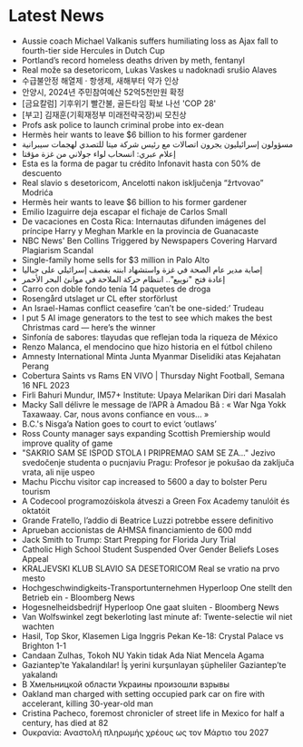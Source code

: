 # Latest News
-  Aussie coach Michael Valkanis suffers humiliating loss as Ajax fall to fourth-tier side Hercules in Dutch Cup
-  Portland’s record homeless deaths driven by meth, fentanyl
-  Real može sa desetoricom, Lukas Vaskes u nadoknadi srušio Alaves
-  수급불안정 해열제 · 항생제, 새해부터 약가 인상
-  안양시, 2024년 주민참여예산 52억5천만원 확정
-  [금요칼럼] 기후위기 빨간불, 골든타임 확보 나선 'COP 28'
-  [부고] 김재훈(기획재정부 미래전략국장)씨 모친상
-  Profs ask police to launch criminal probe into ex-dean
-  Hermès heir wants to leave $6 billion to his former gardener
-  مسؤولون إسرائيليون يجرون اتصالات مع رئيس شركة ميتا للتصدي لهجمات سيبرانية
-  إعلام عبري: انسحاب لواء جولاني من غزة مؤقتا
-  Esta es la forma de pagar tu crédito Infonavit hasta con 50% de descuento
-  Real slavio s desetoricom, Ancelotti nakon isključenja “žrtvovao” Modrića
-  Hermès heir wants to leave $6 billion to his former gardener
-  Emilio Izaguirre deja escapar el fichaje de Carlos Small
-  De vacaciones en Costa Rica: Internautas difunden imágenes del príncipe Harry y Meghan Markle en la provincia de Guanacaste
-  NBC News' Ben Collins Triggered by Newspapers Covering Harvard Plagiarism Scandal
-  Single-family home sells for $3 million in Palo Alto
-  إصابة مدير عام الصحة في غزة واستشهاد ابنته بقصف إسرائيلي على جباليا
-  إعادة فتح "نويبع".. انتظام حركة الملاحة في موانئ البحر الأحمر
-  Carro con doble fondo tenía 14 paquetes de droga
-  Rosengård utslaget ur CL efter storförlust
-  An Israel-Hamas conflict ceasefire ‘can’t be one-sided:’ Trudeau
-  I put 5 AI image generators to the test to see which makes the best Christmas card — here’s the winner
-  Sinfonía de sabores: tlayudas que reflejan toda la riqueza de México
-  Renzo Malanca, el mendocino que hizo historia en el fútbol chileno
-  Amnesty International Minta Junta Myanmar Diselidiki atas Kejahatan Perang
-  Cobertura Saints vs Rams EN VIVO | Thursday Night Football, Semana 16 NFL 2023
-  Firli Bahuri Mundur, IM57+ Institute: Upaya Melarikan Diri dari Masalah
-  Macky Sall délivre le message de l’APR à Amadou Bâ : « War Nga Yokk Taxawaay. Car, nous avons confiance en vous… »
-  B.C.'s Nisga’a Nation goes to court to evict ‘outlaws’
-  Ross County manager says expanding Scottish Premiership would improve quality of game
-  &quot;SAKRIO SAM SE ISPOD STOLA I PRIPREMAO SAM SE ZA...&quot; Jezivo svedočenje studenta o pucnjaviu Pragu: Profesor je pokušao da zaključa vrata, ali nije uspeo
-  Machu Picchu visitor cap increased to 5600 a day to bolster Peru tourism
-  A Codecool programozóiskola átveszi a Green Fox Academy tanulóit és oktatóit
-  Grande Fratello, l’addio di Beatrice Luzzi potrebbe essere definitivo
-  Aprueban accionistas de AHMSA financiamiento de 600 mdd
-  Jack Smith to Trump: Start Prepping for Florida Jury Trial
-  Catholic High School Student Suspended Over Gender Beliefs Loses Appeal
-  KRALJEVSKI KLUB SLAVIO SA DESETORICOM Real se vratio na prvo mesto
-  Hochgeschwindigkeits-Transportunternehmen Hyperloop One stellt den Betrieb ein - Bloomberg News
-  Hogesnelheidsbedrijf Hyperloop One gaat sluiten - Bloomberg News
-  Van Wolfswinkel zegt bekerloting last minute af: Twente-selectie wil niet wachten
-  Hasil, Top Skor, Klasemen Liga Inggris Pekan Ke-18: Crystal Palace vs Brighton 1-1
-  Candaan Zulhas, Tokoh NU Yakin tidak Ada Niat Mencela Agama
-  Gaziantep'te Yakalandılar! İş yerini kurşunlayan şüpheliler Gaziantep’te yakalandı
-  В Хмельницкой области Украины произошли взрывы
-  Oakland man charged with setting occupied park car on fire with accelerant, killing 30-year-old man
-  Cristina Pacheco, foremost chronicler of street life in Mexico for half a century, has died at 82
-  Ουκρανία: Αναστολή πληρωμής χρέους ως τον Μάρτιο του 2027
